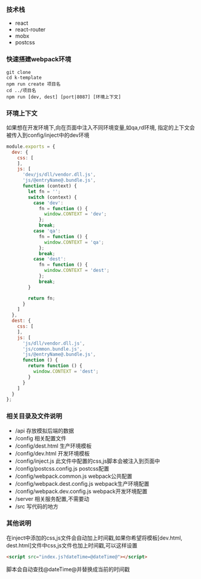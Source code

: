 ### 技术栈

- react
- react-router
- mobx
- postcss

### 快速搭建webpack环境

```
git clone
cd k-template
npm run create 项目名
cd ../项目名
npm run [dev, dest] [port|8087] [环境上下文]
```

### 环境上下文

如果想在开发环境下,向在页面中注入不同环境变量,如qa,rd环境, 指定的上下文会被传入到config/inject中的dev环境

```javascript
module.exports = {
  dev: {
    css: [
    ],
    js: [
      'dev/js/dll/vendor.dll.js',
      'js/@entryName@.bundle.js',
      function (context) {
        let fn = '';
        switch (context) {
          case 'dev':
            fn = function () {
              window.CONTEXT = 'dev';
            };
            break;
          case 'qa':
            fn = function () {
              window.CONTEXT = 'qa';
            };
            break;
          case 'dest':
            fn = function () {
              window.CONTEXT = 'dest';
            };
            break;
        }

        return fn;
      }
    ]
  },
  dest: {
    css: [
    ],
    js: [
      'js/dll/vendor.dll.js',
      'js/common.bundle.js',
      'js/@entryName@.bundle.js',
      function () {
        return function () {
          window.CONTEXT = 'dest';
        }
      }
    ]
  }
};
```

### 相关目录及文件说明

- /api 存放模拟后端的数据
- /config 相关配置文件
- /config/dest.html 生产环境模板
- /config/dev.html 开发环境模板
- /config/inject.js 此文件中配置的css,js脚本会被注入到页面中
- /config/postcss.config.js postcss配置
- /config/webpack.common.js webpack公共配置
- /config/webpack.dest.config.js webpack生产环境配置
- /config/webpack.dev.config.js webpack开发环境配置
- /server 相关服务配置,不需要动
- /src 写代码的地方

### 其他说明

在inject中添加的css,js文件会自动加上时间戳,如果你希望将模板[dev.html, dest.html]文件中css,js文件也加上时间戳,可以这样设置

```html
<script src="index.js?dateTime=@dateTime@"></script>
```
脚本会自动查找@dateTime@并替换成当前的时间戳
